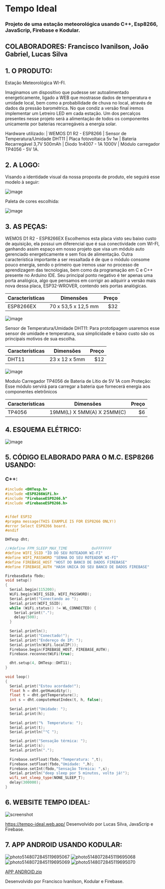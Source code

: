 # Tempo Ideal
### Projeto de uma estação meteorológica usando C++, Esp8266, JavaScrip, Firebase e Kodular.
## COLABORADORES: Francisco Ivanilson, João Gabriel, Lucas Silva

## 1. O PRODUTO: 
Estação Meteorológica WI-FI.
	
Imaginamos um dispositivo que pudesse ser autoalimentado energeticamente, ligado a WEB que mostrasse dados de temperatura e umidade local, bem como a probabilidade de chuva no local, através de dados da pressão barométrica. No que condiz a versão final iremos implementar um Letreiro LED em cada estação. Um dos percalços presentes nesse projeto será a alimentação de todos os componentes unicamente por baterias recarregáveis a energia solar. 
	
Hardware utilizado: | WEMOS D1 R2 - ESP8266 | Sensor de Temperatura/Umidade DHT11 | Placa fotovoltaica 5v 1w | Bateria Recarregável 3,7V 500mAh | Diodo 1n4007 - 1A 1000V | Módulo carregador TP4056 - 5V 1A.

## 2. A LOGO:

Visando a  identidade visual da nossa proposta de produto, ele seguirá esse modelo à seguir:

![image](https://user-images.githubusercontent.com/77994612/115402133-83fba800-a1c1-11eb-82a1-af65dfddbada.png)

Paleta de cores escolhida:

![image](https://user-images.githubusercontent.com/77994612/115402558-e5237b80-a1c1-11eb-9b0f-4769f237dd0d.png)

## 3. AS PEÇAS:

WEMOS D1 R2 - ESP8266EX
  Escolhemos esta placa visto seu baixo custo de aquisição, ela possui um diferencial que é sua conectividade com WI-FI, ganhando assim espaço em nosso projeto que visa um módulo auto gerenciado energeticamente e sem fios de alimentação.
  Outra característica importante a ser ressaltada é de que o módulo consome pouco energia, sendo o primeiro que iremos usar no processo de aprendizagem das tecnologias, bem como da programação em C e C++ presente no Arduino IDE.
  Seu principal ponto negativo é ter apenas uma porta analógica, algo que pensamos em corrigir ao adquirir a versão mais nova dessa placa, ESP32-WROVER, contendo seis portas analógicas.

| Características| Dimensões          | Preço |
| -------------  |:-------------:     | -----:|
| ESP8266EX      | 70 x 53,5 x 12,5 mm|  $32  |

![image](https://user-images.githubusercontent.com/77994612/115403212-96c2ac80-a1c2-11eb-998f-8ef04e806d1f.png)

Sensor de Temperatura/Umidade DHT11:
Para prototipagem usaremos esse sensor de umidade e temperatura, sua simplicidade e baixo custo são os principais motivos de sua escolha.


| Características| Dimensões          | Preço |
| -------------  |:-------------:     | -----:|
| DHT11          | 23 x 12 x 5mm      |  $12  |

![image](https://user-images.githubusercontent.com/77994612/115403462-cc679580-a1c2-11eb-93a5-7bed45731e26.png)

Modulo Carregador TP4056 de Bateria de Lítio de 5V 1A com Proteção:
Esse módulo servirá para carregar a bateria que fornecerá energia aos componentes eletrônicos
			
| Características| Dimensões                 | Preço |
| -------------  |:-------------:            | -----:|
| TP4056         | 19MM(L) X 5MM(A) X 25MM(C)|  $6  |

## 4. ESQUEMA ELÉTRICO:
![image](https://user-images.githubusercontent.com/77994612/115403740-15b7e500-a1c3-11eb-9c79-f588c7aa0fad.png)

## 5. CÓDIGO ELABORADO PARA O M.C. ESP8266 USANDO:

### C++:

```c++
#include <DHTesp.h>
#include <ESP8266WiFi.h>
#include "FirebaseESP8266.h"
#include <FirebaseESP8266.h>
 

#ifdef ESP32
#pragma message(THIS EXAMPLE IS FOR ESP8266 ONLY!)
#error Select ESP8266 board.
#endif

DHTesp dht;

//#define FPM_SLEEP_MAX_TIME           0xFFFFFFF
#define WIFI_SSID "ID DO SEU ROTEADOR WI-FI"
#define WIFI_PASSWORD "SENHA DO SEU ROTEADOR WI-FI"
#define FIREBASE_HOST "HOST DO BANCO DE DADOS FIREBASE"
#define FIREBASE_AUTH "HASH UNICA DO SEU BANCO DE DADOS FIREBASE"

FirebaseData fbdo;
void setup() 
{
  Serial.begin(115200);
  WiFi.begin(WIFI_SSID, WIFI_PASSWORD);                                  
  Serial.print("Conectando ao ");
  Serial.print(WIFI_SSID);
  while (WiFi.status() != WL_CONNECTED) {
    Serial.print(".");
    delay(500);
  }
 
  Serial.println();
  Serial.print("Conectado!");
  Serial.print("Endereço de IP: ");
  Serial.println(WiFi.localIP()); 
  Firebase.begin(FIREBASE_HOST, FIREBASE_AUTH);
  Firebase.reconnectWiFi(true);

  dht.setup(4, DHTesp::DHT11);
}
 
void loop() 
{
  Serial.print("Estou acordado!");
  float h = dht.getHumidity();
  float t = dht.getTemperature();  
  int s = dht.computeHeatIndex(t, h, false);
 
  Serial.print("Umidade: ");  
  Serial.print(h);
  
  Serial.print("%  Temperatura: ");  
  Serial.print(t);  
  Serial.println("°C ");

  Serial.print("Sensação térmica: ");
  Serial.print(s);
  Serial.println(".");
   
  Firebase.setFloat(fbdo,"Temperatura: ",t);
  Firebase.setFloat(fbdo,"Umidade: ",h);
  Firebase.setInt(fbdo,"Sensação Térmica: ",s);
  Serial.println("deep sleep por 5 minutos, volto já!");
  wifi_set_sleep_type(NONE_SLEEP_T);
  delay(300000);
}
```

## 6. WEBSITE TEMPO IDEAL:

![screenshot](https://user-images.githubusercontent.com/77994612/115406030-2cf7d200-a1c5-11eb-9dff-6c0252b4491a.png)

https://tempo-ideal.web.app/
Desenvolvido por Lucas Silva, JavaScrip e Firebase.

## 7. APP ANDROID USANDO KODULAR:

![photo5148072845119695067](https://user-images.githubusercontent.com/77994612/115406854-efe00f80-a1c5-11eb-8e2b-2e0098eabad3.jpg)
![photo5148072845119695068](https://user-images.githubusercontent.com/77994612/115406869-f1a9d300-a1c5-11eb-939f-7fab58bc8299.jpg)
![photo5148072845119695069](https://user-images.githubusercontent.com/77994612/115406872-f2db0000-a1c5-11eb-8f65-00e66a0e54f5.jpg)
![photo5148072845119695070](https://user-images.githubusercontent.com/77994612/115406878-f40c2d00-a1c5-11eb-9c24-7381cbd55abf.jpg)


[APP ANDROID.zip](https://github.com/Enkiduzis/TempoIdeal/files/6343991/APP.ANDROID.zip)

Desenvolvido por Francisco Ivanilson, Kodular e Firebase.
